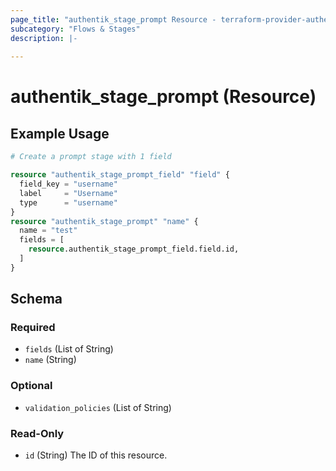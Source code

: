 ```yaml
---
page_title: "authentik_stage_prompt Resource - terraform-provider-authentik"
subcategory: "Flows & Stages"
description: |-
  
---
```


# authentik_stage_prompt (Resource)



## Example Usage

```terraform
# Create a prompt stage with 1 field

resource "authentik_stage_prompt_field" "field" {
  field_key = "username"
  label     = "Username"
  type      = "username"
}
resource "authentik_stage_prompt" "name" {
  name = "test"
  fields = [
    resource.authentik_stage_prompt_field.field.id,
  ]
}
```

<!-- schema generated by tfplugindocs -->
## Schema

### Required

- `fields` (List of String)
- `name` (String)

### Optional

- `validation_policies` (List of String)

### Read-Only

- `id` (String) The ID of this resource.
